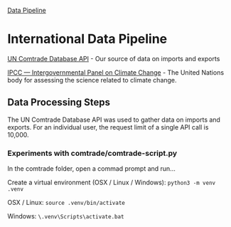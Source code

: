 [Data Pipeline](../)
# International Data Pipeline

[UN Comtrade Database API](https://comtrade.un.org/data/dev/portal/) - Our source of data on imports and exports 

[IPCC — Intergovernmental Panel on Climate Change](https://www.ipcc.ch) - The United Nations body for assessing the science related to climate change.

## Data Processing Steps

The UN Comtrade Database API was used to gather data on imports and exports. For an individual user, the request limit of a single API call is 10,000. 


### Experiments with comtrade/comtrade-script.py

In the comtrade folder, open a commad prompt and run...

Create a virtual environment (OSX / Linux / Windows):
`python3 -m venv .venv`

OSX / Linux:
`source .venv/bin/activate`

Windows:
`\.venv\Scripts\activate.bat`